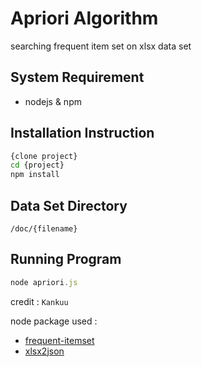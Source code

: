 # Apriori Algorithm
searching frequent item set on xlsx data set

## System Requirement
- nodejs & npm


## Installation Instruction
``` bash
{clone project}
cd {project}
npm install
```

## Data Set Directory
``` dir
/doc/{filename}
```

## Running Program
``` javascript
node apriori.js
```

credit : `Kankuu`

node package used : 
- [frequent-itemset](https://www.npmjs.com/package/frequent-itemset)
- [xlsx2json](https://www.npmjs.com/package/xlsx2json)